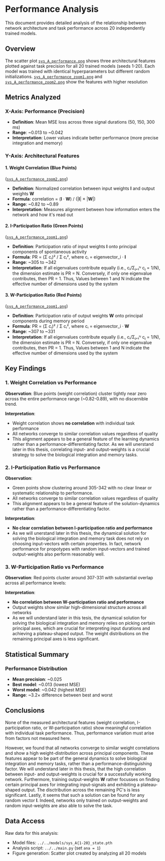 # Performance Analysis

This document provides detailed analysis of the relationship between network architecture and task performance across 20 independently trained models.

## Overview

The scatter plot [`sys_A_performance.png`](https://github.com/lorenapuhl/Backengineering-neural-networks/blob/main/experiment-a/results/performance/sys_A_performance.png) shows three architectural features plotted against task precision for all 20 trained models (seeds 1-20). Each model was trained with identical hyperparameters but different random initializations. [`sys_A_performance_zoom1.png`](https://github.com/lorenapuhl/Backengineering-neural-networks/blob/main/experiment-a/results/performance/sys_A_performance_zoom1.png) and [`sys_A_performance_zoom2.png`](https://github.com/lorenapuhl/Backengineering-neural-networks/blob/main/experiment-a/results/performance/sys_A_performance_zoom2.png) show the features with higher resolution

## Metrics Analyzed

### X-Axis: Performance (Precision)
- **Definition**: Mean MSE loss across three signal durations (50, 150, 300 ms)
- **Range**: ~0.013 to ~0.042
- **Interpretation**: Lower values indicate better performance (more precise integration and memory)

### Y-Axis: Architectural Features

#### 1. Weight Correlation (Blue Points)
([`sys_A_performance_zoom2.png`](https://github.com/lorenapuhl/Backengineering-neural-networks/blob/main/experiment-a/results/performance/sys_A_performance_zoom2.png))
- **Definition**: Normalized correlation between input weights **I** and output weights **W**
- **Formula**: correlation = (**I** · **W**) / (|**I**| × |**W**|)
- **Range**: ~0.82 to ~0.89
- **Interpretation**: Measures alignment between how information enters the network and how it's read out

#### 2. I-Participation Ratio (Green Points)
([`sys_A_performance_zoom1.png`](https://github.com/lorenapuhl/Backengineering-neural-networks/blob/main/experiment-a/results/performance/sys_A_performance_zoom1.png))
- **Definition**: Participation ratio of input weights **I** onto principal components of spontaneous activity
- **Formula**: PR = (Σ cᵢ)² / Σ cᵢ², where cᵢ = eigenvector_i · **I**
- **Range**: ~305 to ~342
- **Interpretation**: If all eigenvalues contribute equally (i.e., cᵢ/Σⱼ₌₁ᴺ cⱼ = 1/N), the dimension estimate is PR = N. Conversely, if only one eigenvalue contributes, then PR = 1. Thus,  Values between 1 and N indicate the effective number of dimensions used by the system

#### 3. W-Participation Ratio (Red Points)
([`sys_A_performance_zoom1.png`](https://github.com/lorenapuhl/Backengineering-neural-networks/blob/main/experiment-a/results/performance/sys_A_performance_zoom1.png))
- **Definition**: Participation ratio of output weights **W** onto principal components during memory period
- **Formula**: PR = (Σ cᵢ)² / Σ cᵢ², where cᵢ = eigenvector_i · **W**
- **Range**: ~307 to ~331
- **Interpretation**: If all eigenvalues contribute equally (i.e., cᵢ/Σⱼ₌₁ᴺ cⱼ = 1/N), the dimension estimate is PR = N. Conversely, if only one eigenvalue contributes, then PR = 1. Thus,  Values between 1 and N indicate the effective number of dimensions used by the system

## Key Findings

### 1. Weight Correlation vs Performance

**Observation**: Blue points (weight correlation) cluster tightly near zero across the entire performance range (~0.82-0.89), with no discernible trend.

**Interpretation**: 
- Weight correlation shows **no correlation** with individual task performance
- All networks converge to similar correlation values regardless of quality
- This alignment appears to be a general feature of the learning dynamics rather than a performance-differentiating factor. As we will unerstand later in this thesis, correlating input- and output-weights is a crucial strategy to solve the biological integration and memory tasks.

### 2. I-Participation Ratio vs Performance

**Observation**: 
- Green points show clustering around 305-342 with no clear linear or systematic relationship to performance.
- All networks converge to similar correlation values regardless of quality
- This alignment appears to be a general feature of the solution-dynamics rather than a performance-differentiating factor.


**Interpretation**:
- **No clear correlation between I-participation ratio and performance**
- As we will unerstand later in this thesis, the dynamical solution for solving the biological integration and memory task does not rely on choosing input-vectors with certain properties. In fact, network performance for propotypes with random input-vectors and trained output-weights also perform reasonably well.

### 3. W-Participation Ratio vs Performance

**Observation**: Red points cluster around 307-331 with substantial overlap across all performance levels:

**Interpretation**:
- **No correlation between W-participation ratio and performance**
- Output weights show similar high-dimensional structure across all networks
- As we will understand later in this tesis, the dynamical solution for solving the biological integration and memory relies on picking certain principal axes, which are crucial for interpreting input durations and achieving a plateau-shaped output. The weight distributions on the remaining principal axes is less significant.

## Statistical Summary

### Performance Distribution
- **Mean precision**: ~0.025
- **Best model**: ~0.013 (lowest MSE)
- **Worst model**: ~0.042 (highest MSE)
- **Range**: ~3.2× difference between best and worst


## Conclusions

None of the measured architectural features (weight correlation, I-participation ratio, or W-participation ratio) show meaningful correlation with individual task performance. Thus, performance variation must arise from factors not measured here. 

However, we found that all networks converge to similar weight correlations and show a high weight-distribution across principal components. These features appear to be part of the general dynamics to solve biological integration and memory tasks, rather than a performance-distinguishing factor. We will understand later in this thesis, that the high correlation between input- and output-weights is crucial for a successfully working network. Furthermore, training output-weights $\mathbf{W}$ rather focusses on finding certain principal axes for integrating input-signals and exhibiting a plateau-shaped output. The disctribution across the remaining PC's is less significant. Lastly, it seems that such a solution can be found for any random vector $\mathbf{I}$. Indeed, networks only trained on output-weights and random input-weights are also able to solve the task.


## Data Access

Raw data for this analysis:
- Model files: `../../models/sys_A{1-20}_state.pth`
- Analysis script: `../../main.py` (set `ana = 1`)
- Figure generation: Scatter plot created by analyzing all 20 models
